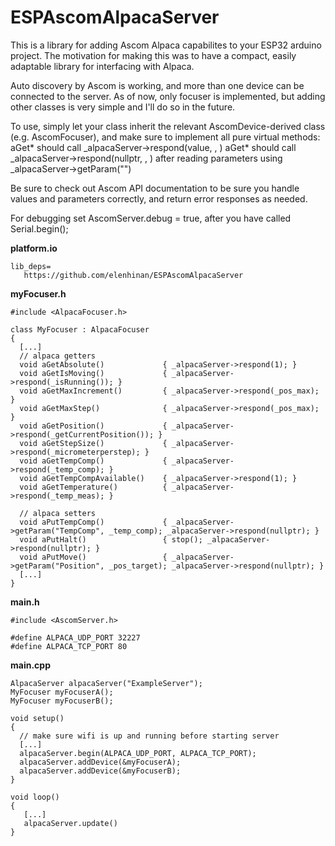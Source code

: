 # ESPAscomAlpacaServer

This is a library for adding Ascom Alpaca capabilites to your ESP32 arduino project. The motivation
for making this was to have a compact, easily adaptable library for interfacing with Alpaca.

Auto discovery by Ascom is working, and more than one device can be connected to the server.
As of now, only focuser is implemented, but adding other classes is very simple and I'll do so in the future.

To use, simply let your class inherit the relevant AscomDevice-derived class (e.g. AscomFocuser), and make
sure to implement all pure virtual methods:
aGet* should call _alpacaServer->respond(value, <error-code>, <error-message>)
aGet* should call _alpacaServer->respond(nullptr, <error-code>, <error-message>) after reading parameters using _alpacaServer->getParam("<param-name>")

Be sure to check out Ascom API documentation to be sure you handle values and parameters correctly, and
return error responses as needed.

For debugging set AscomServer.debug = true, after you have called Serial.begin();

**platform.io**
```
lib_deps=
   https://github.com/elenhinan/ESPAscomAlpacaServer
```

**myFocuser.h**
```
#include <AlpacaFocuser.h>

class MyFocuser : AlpacaFocuser
{
  [...]
  // alpaca getters
  void aGetAbsolute()             { _alpacaServer->respond(1); }
  void aGetIsMoving()             { _alpacaServer->respond(_isRunning()); }
  void aGetMaxIncrement()         { _alpacaServer->respond(_pos_max); }
  void aGetMaxStep()              { _alpacaServer->respond(_pos_max); }
  void aGetPosition()             { _alpacaServer->respond(_getCurrentPosition()); }
  void aGetStepSize()             { _alpacaServer->respond(_micrometerperstep); }
  void aGetTempComp()             { _alpacaServer->respond(_temp_comp); }
  void aGetTempCompAvailable()    { _alpacaServer->respond(1); }
  void aGetTemperature()          { _alpacaServer->respond(_temp_meas); }

  // alpaca setters
  void aPutTempComp()             { _alpacaServer->getParam("TempComp", _temp_comp); _alpacaServer->respond(nullptr); }
  void aPutHalt()                 { stop(); _alpacaServer->respond(nullptr); }
  void aPutMove()                 { _alpacaServer->getParam("Position", _pos_target); _alpacaServer->respond(nullptr); }
  [...]
}
```

**main.h**
```
#include <AscomServer.h>

#define ALPACA_UDP_PORT 32227
#define ALPACA_TCP_PORT 80
```

**main.cpp**
```
AlpacaServer alpacaServer("ExampleServer");
MyFocuser myFocuserA();
MyFocuser myFocuserB();

void setup()
{
  // make sure wifi is up and running before starting server
  [...]
  alpacaServer.begin(ALPACA_UDP_PORT, ALPACA_TCP_PORT);
  alpacaServer.addDevice(&myFocuserA);
  alpacaServer.addDevice(&myFocuserB);
}

void loop()
{
   [...]
   alpacaServer.update()
}
```
